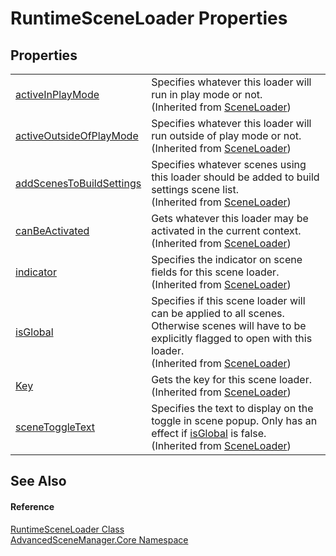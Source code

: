 # RuntimeSceneLoader Properties




## Properties
<table>
<tr>
<td><a href="P_AdvancedSceneManager_Core_SceneLoader_activeInPlayMode">activeInPlayMode</a></td>
<td>Specifies whatever this loader will run in play mode or not.<br />(Inherited from <a href="T_AdvancedSceneManager_Core_SceneLoader">SceneLoader</a>)</td></tr>
<tr>
<td><a href="P_AdvancedSceneManager_Core_SceneLoader_activeOutsideOfPlayMode">activeOutsideOfPlayMode</a></td>
<td>Specifies whatever this loader will run outside of play mode or not.<br />(Inherited from <a href="T_AdvancedSceneManager_Core_SceneLoader">SceneLoader</a>)</td></tr>
<tr>
<td><a href="P_AdvancedSceneManager_Core_SceneLoader_addScenesToBuildSettings">addScenesToBuildSettings</a></td>
<td>Specifies whatever scenes using this loader should be added to build settings scene list.<br />(Inherited from <a href="T_AdvancedSceneManager_Core_SceneLoader">SceneLoader</a>)</td></tr>
<tr>
<td><a href="P_AdvancedSceneManager_Core_SceneLoader_canBeActivated">canBeActivated</a></td>
<td>Gets whatever this loader may be activated in the current context.<br />(Inherited from <a href="T_AdvancedSceneManager_Core_SceneLoader">SceneLoader</a>)</td></tr>
<tr>
<td><a href="P_AdvancedSceneManager_Core_SceneLoader_indicator">indicator</a></td>
<td>Specifies the indicator on scene fields for this scene loader.<br />(Inherited from <a href="T_AdvancedSceneManager_Core_SceneLoader">SceneLoader</a>)</td></tr>
<tr>
<td><a href="P_AdvancedSceneManager_Core_SceneLoader_isGlobal">isGlobal</a></td>
<td>Specifies if this scene loader will can be applied to all scenes. Otherwise scenes will have to be explicitly flagged to open with this loader.<br />(Inherited from <a href="T_AdvancedSceneManager_Core_SceneLoader">SceneLoader</a>)</td></tr>
<tr>
<td><a href="P_AdvancedSceneManager_Core_SceneLoader_Key">Key</a></td>
<td>Gets the key for this scene loader.<br />(Inherited from <a href="T_AdvancedSceneManager_Core_SceneLoader">SceneLoader</a>)</td></tr>
<tr>
<td><a href="P_AdvancedSceneManager_Core_SceneLoader_sceneToggleText">sceneToggleText</a></td>
<td>Specifies the text to display on the toggle in scene popup. Only has an effect if <a href="P_AdvancedSceneManager_Core_SceneLoader_isGlobal">isGlobal</a> is false.<br />(Inherited from <a href="T_AdvancedSceneManager_Core_SceneLoader">SceneLoader</a>)</td></tr>
</table>

## See Also


#### Reference
<a href="T_AdvancedSceneManager_Core_RuntimeSceneLoader">RuntimeSceneLoader Class</a>  
<a href="N_AdvancedSceneManager_Core">AdvancedSceneManager.Core Namespace</a>  
